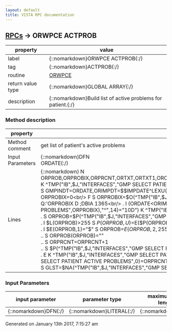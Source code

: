 ```yaml
---
layout: default
title: VISTA RPC documentation
---
```




## [RPCs](TableOfContent.md) &#8594; ORWPCE ACTPROB 

 property | value 
--- | --- 
 label | {::nomarkdown}ORWPCE ACTPROB{:/}
 tag | {::nomarkdown}ACTPROB{:/}
 routine | [ORWPCE](http://code.osehra.org/dox/Routine_ORWPCE_source.html)
 return value type | {::nomarkdown}GLOBAL ARRAY{:/}
 description | {::nomarkdown}Build list of active problems for patient.{:/}


### Method description

 property | value 
 --- | --- 
 Method comment | get list of patient's active problems
 Input Parameters | {::nomarkdown}DFN<br/>ORDATE{:/}
 Lines | {::nomarkdown} N ORPROB,ORPROBIX,ORPRCNT,ORTXT,ORTXT1,ORCODSYS,ORCOD,ORDT,ORTRY,QTLTXT,SCD,ORDATA,GMPINDT,DIAGINC,ORIMPDT<br/> K ^TMP("IB",$J,"INTERFACES","GMP SELECT PATIENT ACTIVE PROBLEMS")<br/> S:'+$G(ORDATE) ORDATE=DT<br/> S GMPINDT=ORDATE,ORIMPDT=$$IMPDATE^LEXU("10D")<br/> D DSELECT^GMPLENFM  ;DBIA 1365<br/> S ORPRCNT=0<br/> S ORPROBIX=0<br/> F  S ORPROBIX=$O(^TMP("IB",$J,"INTERFACES","GMP SELECT PATIENT ACTIVE PROBLEMS",ORPROBIX)) Q:'ORPROBIX  D  ;DBIA 1365<br/> . I (ORDATE<ORIMPDT)&($P(^TMP("IB",$J,"INTERFACES","GMP SELECT PATIENT ACTIVE PROBLEMS",ORPROBIX),"^",14)="10D") K ^TMP("IB",$J,"INTERFACES","GMP SELECT PATIENT ACTIVE PROBLEMS",ORPROBIX) Q<br/> . S ORPROB=$P(^TMP("IB",$J,"INTERFACES","GMP SELECT PATIENT ACTIVE PROBLEMS",ORPROBIX),"^",2,3)<br/> . I $L(ORPROB)>255 S $P(ORPROB,U)=$E($P(ORPROB,U),1,245)<br/> . I $E(ORPROB,1)="$" S ORPROB=$E(ORPROB,2,255)<br/> . I '$D(ORPROB(ORPROB)) D<br/> .. S ORPROB(ORPROB)=""<br/> .. S ORPRCNT=ORPRCNT+1<br/> .. S $P(^TMP("IB",$J,"INTERFACES","GMP SELECT PATIENT ACTIVE PROBLEMS",ORPROBIX),"^",2,3)=ORPROB<br/> . E  K ^TMP("IB",$J,"INTERFACES","GMP SELECT PATIENT ACTIVE PROBLEMS",ORPROBIX)<br/> S ^TMP("IB",$J,"INTERFACES","GMP SELECT PATIENT ACTIVE PROBLEMS",0)=ORPRCNT<br/> S GLST=$NA(^TMP("IB",$J,"INTERFACES","GMP SELECT PATIENT ACTIVE PROBLEMS")){:/}

### Input Parameters

| input parameter | parameter type | maximum data length | required | description | 
| --- | --- | --- | --- | --- | 
| {::nomarkdown}DFN{:/} | {::nomarkdown}LITERAL{:/} | {::nomarkdown}12{:/} | {::nomarkdown}true{:/} |  | 




 Generated on January 13th 2017, 7:15:27 am